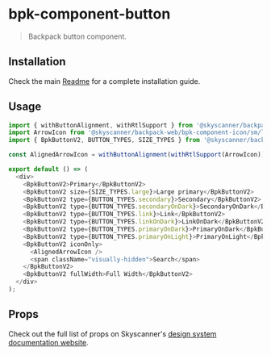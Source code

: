 # bpk-component-button

> Backpack button component.

## Installation

Check the main [Readme](https://github.com/skyscanner/backpack#usage) for a complete installation guide.

## Usage

```js
import { withButtonAlignment, withRtlSupport } from '@skyscanner/backpack-web/bpk-component-icon';
import ArrowIcon from '@skyscanner/backpack-web/bpk-component-icon/sm/long-arrow-right';
import { BpkButtonV2, BUTTON_TYPES, SIZE_TYPES } from '@skyscanner/backpack-web/bpk-component-button';

const AlignedArrowIcon = withButtonAlignment(withRtlSupport(ArrowIcon));

export default () => (
  <div>
    <BpkButtonV2>Primary</BpkButtonV2>
    <BpkButtonV2 size={SIZE_TYPES.large}>Large primary</BpkButtonV2>
    <BpkButtonV2 type={BUTTON_TYPES.secondary}>Secondary</BpkButtonV2>
    <BpkButtonV2 type={BUTTON_TYPES.secondaryOnDark}>SecondaryOnDark</BpkButtonV2>
    <BpkButtonV2 type={BUTTON_TYPES.link}>Link</BpkButtonV2>
    <BpkButtonV2 type={BUTTON_TYPES.linkOnDark}>LinkOnDark</BpkButtonV2>
    <BpkButtonV2 type={BUTTON_TYPES.primaryOnDark}>PrimaryOnDark</BpkButtonV2>
    <BpkButtonV2 type={BUTTON_TYPES.primaryOnLight}>PrimaryOnLight</BpkButtonV2>
    <BpkButtonV2 iconOnly>
      <AlignedArrowIcon />
      <span className="visually-hidden">Search</span>
    </BpkButtonV2>
    <BpkButtonV2 fullWidth>Full Width</BpkButtonV2>
  </div>
);
```

## Props

Check out the full list of props on Skyscanner's [design system documentation website](https://www.skyscanner.design/latest/components/button/web-eI5EFTLO#section-button-props-48).
